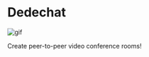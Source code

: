 # Dedechat

![gif](https://media.giphy.com/media/jcdoMJpWaXLMJF05OS/giphy.gif)

Create peer-to-peer video conference rooms!

